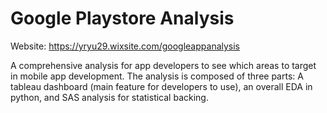 # Google Playstore Analysis

Website: https://yryu29.wixsite.com/googleappanalysis

A comprehensive analysis for app developers to see which areas to target in mobile app development. The analysis is composed of
three parts: A tableau dashboard (main feature for developers to use), an overall EDA in python, and SAS analysis for statistical
backing. 

